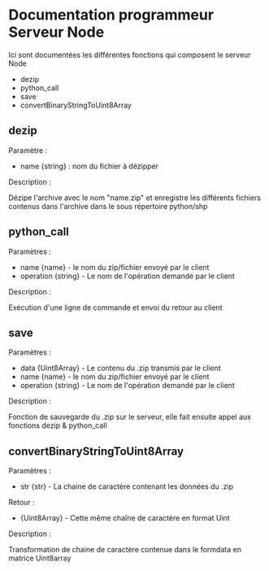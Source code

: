 # Documentation programmeur Serveur Node

Ici sont documentées les différentes fonctions qui composent le serveur Node

 - dezip
 - python_call
 - save
 - convertBinaryStringToUint8Array

## dezip

Paramètre :


 - name {string} : nom du fichier à dézipper


 Description :

 Dézipe l'archive avec le nom "name.zip" et enregistre les différents fichiers contenus dans l'archive dans le sous répertoire python/shp


## python_call

Paramètres :


*  name {name} - le nom du zip/fichier envoyé par le client
*  operation {string} - Le nom de l'opération demandé par le client


 Description :

Exécution d'une ligne de commande et envoi du retour au client

## save

Paramètres :


*  data {Uint8Array} - Le contenu du .zip transmis par le client
*  name {name} - le nom du zip/fichier envoyé par le client
*  operation {string} - Le nom de l'opération demandé par le client


 Description :

Fonction de sauvegarde du .zip sur le serveur, elle fait ensuite appel aux fonctions dezip & python_call

## convertBinaryStringToUint8Array

Paramètres :


*  str {str} - La chaine de caractère contenant les données du .zip

Retour :

*  {Uint8Array} - Cette même chaîne de caractère en format Uint


 Description :

Transformation de chaine de caractère contenue dans le formdata en matrice Uint8array
